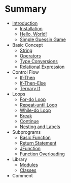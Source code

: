 # Summary

* [Introduction](README.md)
    * [Installation](/Introduction/Installation.md)
    * [Hello, World!](/Introduction/Helloworld.md)
    * [Simple Guessin Game](/Introduction/Game.md)
* Basic Concept
    * [String](BasicConcept/String.md)
    * [Operators](BasicConcept/Operators.md)
    * [Type Conversions](/BasicConcept/TypeConversions.md)
    * [Relational Expression](/BasicConcept/RelationalExpression.md)
* Control Flow
    * [If-Then](/ControlFlow/If-Then.md)
    * [If-Then-Else](/ControlFlow/If-Then-Else.md)
    * [Ternary If](/ControlFlow/TernaryIf.md)
* Loops
    * [For-do Loop](/Loops/For.md)
    * [Repeat-until Loop](/Loops/Repeat.md)
    * [While-do Loop](/Loops/While.md)
    * [Break](/Loops/Break.md)
    * [Continue](/Loops/Continue.md)
    * [Nesting and Labels](/Loops/NestingAndLabels.md)
* Subprograms
    * [Basic Function](/Subprograms/BasicFunction.md)
    * [Return Statement](/Subprograms/Return.md)
    * [JFunction](/Subprograms/JFunction.md)
    * [Function Overloading](/Subprograms/Overloading.md)
* Library
    * [Modules](Library/Modules.md)
    * [Classes](Library/Classes.md)
* Comment
